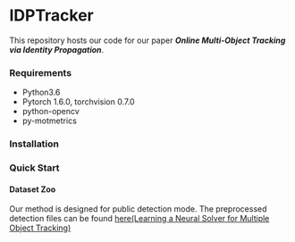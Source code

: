# IDPTracker
This repository hosts our code for our paper ***Online Multi-Object Tracking via Identity Propagation***.

### Requirements
- Python3.6  
- Pytorch 1.6.0, torchvision 0.7.0  
- python-opencv  
- py-motmetrics  

### Installation 

### Quick Start
#### Dataset Zoo
Our method is designed for public detection mode. The preprocessed detection files can be found [here(Learning a Neural Solver for Multiple Object Tracking)](https://github.com/dvl-tum/mot_neural_solver)
